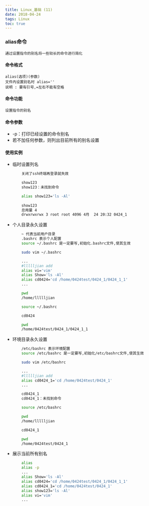 ```yaml
---
title: Linux_基础 (11)
date: 2018-04-24
tags: Linux
toc: true
---
```


### alias命令
    通过设置指令的别名将一些较长的命令进行简化

<!-- more -->

#### 命令格式
    alias(选项)(参数)
    文件内设置别名时 alias=''
    说明 : 要有引号,=左右不能有空格

#### 命令功能
    设置指令的别名

#### 命令参数
- -p：打印已经设置的命令别名
- 若不加任何参数，则列出目前所有的别名设置

#### 使用实例
- 临时设置列名
    ```bash
        关闭了ssh终端再登录就失效

        show123
        show123：未找到命令

        alias show123='ls -Al'
        
        show123
        总用量 4
        drwxrwxrwx 3 root root 4096 4月  24 20:32 0424_1
    ```
- 个人目录永久设置
    ```bash
        ~ 代表当前用户目录 
        .bashrc 表示个人配置
        source ~/.bashrc 是一定要写,初始化.bashrc文件,使其生效

        sudo vim ~/.bashrc

        ...
        #llllljian add
        alias vi='vim'
        alias Show='ls -Al'
        alias cd0424='cd /home/0424test/0424_1/0424_1_1'
        ...

        pwd
        /home/llllljian

        source ~/.bashrc

        cd0424

        pwd
        /home/0424test/0424_1/0424_1_1
    ```
- 环境目录永久设置
    ```bash
        /etc/bashrc 表示环境配置
        source /etc/bashrc 是一定要写,初始化/etc/bashrc文件,使其生效

        sudo vim /etc/bashrc

        ...
        #llllljian add
        alias cd0424_1='cd /home/0424test/0424_1'
        ...

        cd0424_1
        cd0424_1：未找到命令

        source /etc/bashrc

        pwd
        /home/llllljian

        cd0424_1

        pwd
        /home/0424test/0424_1
    ```
- 展示当前所有别名
    ```bash
        alias
        alias -p
        ...
        alias Show='ls -Al'
        alias cd0424='cd /home/0424test/0424_1/0424_1_1'
        alias cd0424_1='cd /home/0424test/0424_1'
        alias show123='ls -Al'
        alias vi='vim'
        ...
    ```